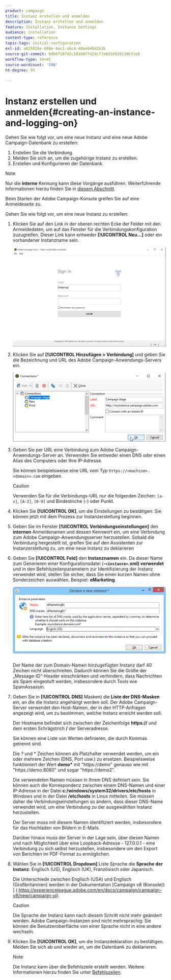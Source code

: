 ```yaml
---
product: campaign
title: Instanz erstellen und anmelden
description: Instanz erstellen und anmelden
feature: Installation, Instance Settings
audience: installation
content-type: reference
topic-tags: initial-configuration
exl-id: a025026e-688e-4ec1-abc4-40ee040d2b3b
source-git-commit: 0db6f107d2c161b07f42dcf7a932d319130b31e0
workflow-type: tm+mt
source-wordcount: '598'
ht-degree: 9%

---
```


# Instanz erstellen und anmelden{#creating-an-instance-and-logging-on}



Gehen Sie wie folgt vor, um eine neue Instanz und eine neue Adobe Campaign-Datenbank zu erstellen:

1. Erstellen Sie die Verbindung.
1. Melden Sie sich an, um die zugehörige Instanz zu erstellen.
1. Erstellen und Konfigurieren der Datenbank.

>[!NOTE]
>
>Nur die **interne** Kennung kann diese Vorgänge ausführen. Weiterführende Informationen hierzu finden Sie in [diesem Abschnitt](../../installation/using/configuring-campaign-server.md#internal-identifier).

Beim Starten der Adobe Campaign-Konsole greifen Sie auf eine Anmeldeseite zu.

Gehen Sie wie folgt vor, um eine neue Instanz zu erstellen:

1. Klicken Sie auf den Link in der oberen rechten Ecke der Felder mit den Anmeldedaten, um auf das Fenster für die Verbindungskonfiguration zuzugreifen. Dieser Link kann entweder **[!UICONTROL Neu…]** oder ein vorhandener Instanzname sein.

   ![](assets/s_ncs_install_define_connection_01.png)

1. Klicken Sie auf **[!UICONTROL Hinzufügen > Verbindung]** und geben Sie die Bezeichnung und URL des Adobe Campaign-Anwendungs-Servers ein.

   ![](assets/s_ncs_install_define_connection_02.png)

1. Geben Sie per URL eine Verbindung zum Adobe Campaign-Anwendungs-Server an. Verwenden Sie entweder einen DNS oder einen Alias des Computers oder Ihre IP-Adresse.

   Sie können beispielsweise eine URL vom Typ `https://<machine>.<domain>.com` eingeben.

   >[!CAUTION]
   >
   >Verwenden Sie für die Verbindungs-URL nur die folgenden Zeichen: `[a-z]`, `[A-Z]`, `[0-9]` und Bindestriche (-) oder Punkt.

1. Klicken Sie **[!UICONTROL OK]**, um die Einstellungen zu bestätigen: Sie können jetzt mit dem Prozess zur Instanzerstellung beginnen.
1. Geben Sie im Fenster **[!UICONTROL Verbindungseinstellungen]** den **internen** Anmeldenamen und dessen Kennwort ein, um eine Verbindung zum Adobe Campaign-Anwendungsserver herzustellen. Sobald die Verbindung hergestellt ist, greifen Sie auf den Assistenten zur Instanzerstellung zu, um eine neue Instanz zu deklarieren
1. Geben Sie **[!UICONTROL Feld]** den **Instanznamen** ein. Da dieser Name zum Generieren einer Konfigurationsdatei (**-`<instance>`.xml) verwendet** und in den Befehlszeilenparametern zur Identifizierung der Instanz verwendet wird, stellen Sie sicher, dass Sie einen kurzen Namen ohne Sonderzeichen auswählen. Beispiel: **eMarketing**.

   ![](assets/s_ncs_install_create_instance.png)

   Der Name der zum Domain-Namen hinzugefügten Instanz darf 40 Zeichen nicht überschreiten. Dadurch können Sie die Größe der „Message-ID“-Header einschränken und verhindern, dass Nachrichten als Spam eingestuft werden, insbesondere durch Tools wie SpamAssassin.

1. Geben Sie in **[!UICONTROL DNS]** Masken) die **Liste der DNS-Masken** ein, an die die Instanz angehängt werden soll. Der Adobe Campaign-Server verwendet den Host-Namen, der in den HTTP-Anfragen angezeigt wird, um zu bestimmen, welche Instanz erreicht werden soll.

   Der Hostname befindet sich zwischen der Zeichenfolge **https://** und dem ersten Schrägstrich **/** der Serveradresse.

   Sie können eine Liste von Werten definieren, die durch Kommas getrennt sind.

   Die ? und &#42; Zeichen können als Platzhalter verwendet werden, um ein oder mehrere Zeichen (DNS, Port usw.) zu ersetzen. Beispielsweise funktioniert der Wert **demo&#42;** mit &quot;https://demo&quot; genauso wie mit &quot;https://demo:8080&quot; und sogar &quot;https://demo2&quot;.

   Die verwendeten Namen müssen in Ihrem DNS definiert sein. Sie können auch die Korrespondenz zwischen einem DNS-Namen und einer IP-Adresse in der Datei **c:/windows/system32/drivers/etc/hosts** in Windows und in der Datei **/etc/hosts** in Linux mitteilen. Sie müssen daher die Verbindungseinstellungen so ändern, dass dieser DNS-Name verwendet wird, um eine Verbindung zu der ausgewählten Instanz herzustellen.

   Der Server muss mit diesem Namen identifiziert werden, insbesondere für das Hochladen von Bildern in E-Mails.

   Darüber hinaus muss der Server in der Lage sein, über diesen Namen und nach Möglichkeit über eine Loopback-Adresse - 127.0.0.1 - eine Verbindung zu sich selbst herzustellen, insbesondere um den Export von Berichten im PDF-Format zu ermöglichen.

1. Wählen Sie in **[!UICONTROL Dropdown]** Liste Sprache die **Sprache der Instanz**: Englisch (US), Englisch (UK), Französisch oder Japanisch.

   Die Unterschiede zwischen Englisch (USA) und Englisch (Großbritannien) werden in der Dokumentation [Campaign v8 (Konsole)) ] (.https://experienceleague.adobe.com/en/docs/campaign/campaign-v8/new/campaign-ui).

   >[!CAUTION]
   >
   >Die Sprache der Instanz kann nach diesem Schritt nicht mehr geändert werden. Adobe Campaign-Instanzen sind nicht mehrsprachig: Sie können die Benutzeroberfläche von einer Sprache nicht in eine andere wechseln.

1. Klicken Sie **[!UICONTROL OK]**, um die Instanzdeklaration zu bestätigen. Melden Sie sich ab und wieder an, um die Datenbank zu deklarieren.

   >[!NOTE]
   >
   >Die Instanz kann über die Befehlszeile erstellt werden. Weitere Informationen hierzu finden Sie unter [Befehlszeilen](../../installation/using/command-lines.md).
